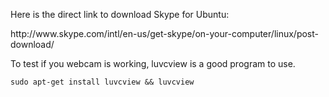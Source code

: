 <p>Here is the direct link to download Skype for Ubuntu:</p>
http://www.skype.com/intl/en-us/get-skype/on-your-computer/linux/post-download/

<p>To test if you webcam is working, luvcview is a good program to use.</code>

<code>sudo apt-get install luvcview && luvcview</code>